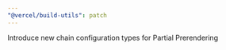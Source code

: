 ```yaml
---
"@vercel/build-utils": patch
---
```


Introduce new chain configuration types for Partial Prerendering
